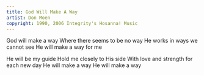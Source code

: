 ```yaml
---
title: God Will Make A Way
artist: Don Moen
copyright: 1990, 2006 Integrity's Hosanna! Music
---
```


God will make a way
Where there seems to be no way
He works in ways we cannot see
He will make a way for me

He will be my guide
Hold me closely to His side
With love and strength for each new day
He will make a way
He will make a way
